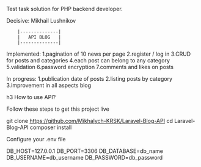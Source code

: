 Test task solution for PHP backend developer.

Decisive: Mikhail Lushnikov

        |--------------|
        |   API BLOG   |
        |--------------|

Implemented:
1.pagination of 10 news per page
2.register / log in
3.CRUD for posts and categories
4.each post can belong to any category
5.validation
6.password encryption
7.comments and likes on posts

In progress:
1.publication date of posts
2.listing posts by category
3.improvement in all aspects blog


h3 How to use API?


Follow these steps to get this project live

git clone https://github.com/Mikhalych-KRSK/Laravel-Blog-API
cd Laravel-Blog-API
composer install


Configure your .env file

DB_HOST=127.0.0.1
DB_PORT=3306
DB_DATABASE=db_name
DB_USERNAME=db_username
DB_PASSWORD=db_password
